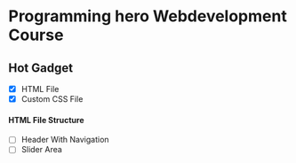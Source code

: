 # Programming hero Webdevelopment Course

## Hot Gadget

- [x] HTML File
- [x] Custom CSS File

#### HTML File Structure
- [ ] Header With Navigation
- [ ] Slider Area